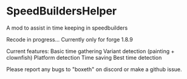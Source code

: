 # SpeedBuildersHelper
A mod to assist in time keeping in speedbuilders

Recode in progress...
Currently only for forge 1.8.9

Current features:
Basic time gathering
Variant detection (painting + clownfish)
Platform detection
Time saving
Best time detection

Please report any bugs to "boxeth" on discord or make a github issue.
